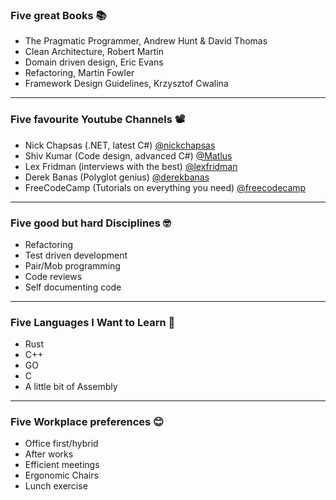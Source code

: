 ### Five great Books 📚

- The Pragmatic Programmer, Andrew Hunt & David Thomas
- Clean Architecture, Robert Martin
- Domain driven design, Eric Evans
- Refactoring, Martin Fowler
- Framework Design Guidelines, Krzysztof Cwalina

---

### Five favourite Youtube Channels 📽️

- Nick Chapsas (.NET, latest C#) [@nickchapsas](https://www.youtube.com/@nickchapsas)
- Shiv Kumar (Code design, advanced C#) [@Matlus](https://www.youtube.com/@Matlus)
- Lex Fridman (interviews with the best) [@lexfridman](https://youtube.com/@lexfridman)
- Derek Banas (Polyglot genius) [@derekbanas](https://www.youtube.com/@derekbanas)
- FreeCodeCamp (Tutorials on everything you need) [@freecodecamp](https://www.youtube.com/@freecodecamp)

---

### Five good but hard Disciplines 🤓

- Refactoring
- Test driven development
- Pair/Mob programming
- Code reviews
- Self documenting code

---

### Five Languages I Want to Learn 🤩

- Rust
- C++
- GO
- C
- A little bit of Assembly

---

### Five Workplace preferences 😊

- Office first/hybrid
- After works
- Efficient meetings
- Ergonomic Chairs
- Lunch exercise
